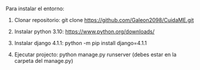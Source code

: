 Para instalar el entorno:

1. Clonar repositorio:
 git clone https://github.com/Galeon2098/CuidaME.git

2. Instalar python 3.10:
 https://www.python.org/downloads/

3. Instalar django 4.1.1:
 python -m pip install django=4.1.1

4. Ejecutar projecto:
 python manage.py runserver (debes estar en la carpeta del manage.py)
